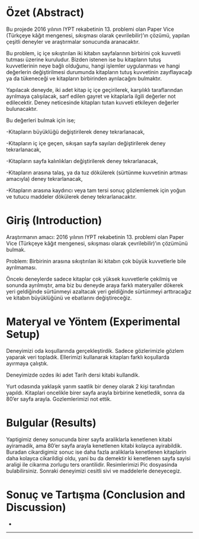 ﻿# Özet (Abstract)
Bu projede 2016 yılının IYPT rekabetinin 13. problemi olan Paper Vice (Türkçeye kâğıt mengenesi, sıkışması olarak çevrilebilir)’ın çözümü, yapılan çeşitli deneyler ve araştırmalar sonucunda aranacaktır.

Bu problem, iç içe sıkıştırılan iki kitabın sayfalarının birbirini çok kuvvetli tutması üzerine kuruludur. Bizden istenen ise bu kitapların tutuş kuvvetlerinin neye bağlı olduğunu, hangi işlemler uygulanması ve hangi değerlerin değiştirilmesi durumunda kitapların tutuş kuvvetinin zayıflayacağı ya da tükeneceği ve kitapların birbirinden ayrılacağını bulmaktır.

Yapılacak deneyde, iki adet kitap iç içe geçirilerek, karşılıklı taraflarından ayrılmaya çalışılacak, sarf edilen gayret ve kitaplarla ilgili değerler not edilecektir. Deney neticesinde kitapları tutan kuvveti etkileyen değerler bulunacaktır.

Bu değerleri bulmak için ise;

-Kitapların büyüklüğü değiştirilerek deney tekrarlanacak,

-Kitapların iç içe geçen, sıkışan sayfa sayıları değiştirilerek deney tekrarlanacak,

-Kitapların sayfa kalınlıkları değiştirilerek deney tekrarlanacak,

-Kitapların arasına talaş, ya da tuz dökülerek (sürtünme kuvvetinin artması amacıyla) deney tekrarlanacak,

-Kitapların arasına kaydırıcı veya tam tersi sonuç gözlemlemek için yoğun ve tutucu maddeler dökülerek deney tekrarlanacaktır.

# Giriş (Introduction)
Araştırmanın amacı: 2016 yılının IYPT rekabetinin 13. problemi olan Paper Vice (Türkçeye kâğıt mengenesi, sıkışması olarak çevrilebilir)’ın çözümünü bulmak.

Problem: Birbirinin arasına sıkıştırılan iki kitabın çok büyük kuvvetlerle bile ayrılmaması.

Öncekı deneylerde sadece kitaplar çok yüksek kuvvetlerle çekilmiş ve sonunda ayrılmıştır, ama biz bu deneyde araya farklı materyaller dökerek yeri geldiğinde sürtünmeyi azaltacak yeri geldiğinde sürtünmeyi arttıracağız ve kitabın büyüklüğünü ve ebatlarını değiştireceğiz.

# Materyal ve Yöntem (Experimental Setup)

Deneyimizi oda koşullarında gerçekleştirdik.
Sadece gözlerimizle gözlem yaparak veri topladık.
Ellerimizi kullanarak kitapları farklı koşullarda ayırmaya çalıştık.

Deneyimizde ozdes iki adet Tarih dersi kitabi kullandik.

Yurt odasında yaklaşık yarım saatlik bir deney olarak 2 kişi tarafından yapıldı. 
Kitaplari oncelikle birer sayfa arayla birbirine kenetledik, sonra da 80’er sayfa arayla. Gozlemlerimizi not ettik.
# Bulgular (Results)
Yaptigimiz deney sonucunda birer sayfa araliklarla kenetlenen kitabi ayiramadik, ama 80’er sayfa arayla kenetlenen kitabi kolayca ayirabildik. Buradan cikardigimiz sonuc ise daha fazla araliklarla kenetlenen kitaplarin daha kolayca cikarildigi oldu, yani bu da demektir ki kenetlenen sayfa sayisi araligi ile cikarma zorlugu ters orantilidir. Resimlerimizi Pic dosyasinda bulabilirsiniz.
Sonraki deneyimizi cesitli sivi ve maddelerle deneyecegiz.
# Sonuç ve Tartışma (Conclusion and Discussion) 
-


----------
